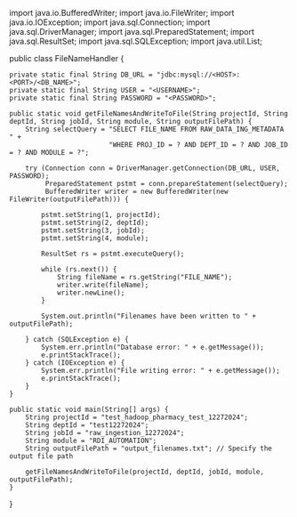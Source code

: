 import java.io.BufferedWriter;
import java.io.FileWriter;
import java.io.IOException;
import java.sql.Connection;
import java.sql.DriverManager;
import java.sql.PreparedStatement;
import java.sql.ResultSet;
import java.sql.SQLException;
import java.util.List;

public class FileNameHandler {

    private static final String DB_URL = "jdbc:mysql://<HOST>:<PORT>/<DB_NAME>";
    private static final String USER = "<USERNAME>";
    private static final String PASSWORD = "<PASSWORD>";

    public static void getFileNamesAndWriteToFile(String projectId, String deptId, String jobId, String module, String outputFilePath) {
        String selectQuery = "SELECT FILE_NAME FROM RAW_DATA_ING_METADATA " +
                             "WHERE PROJ_ID = ? AND DEPT_ID = ? AND JOB_ID = ? AND MODULE = ?";

        try (Connection conn = DriverManager.getConnection(DB_URL, USER, PASSWORD);
             PreparedStatement pstmt = conn.prepareStatement(selectQuery);
             BufferedWriter writer = new BufferedWriter(new FileWriter(outputFilePath))) {

            pstmt.setString(1, projectId);
            pstmt.setString(2, deptId);
            pstmt.setString(3, jobId);
            pstmt.setString(4, module);

            ResultSet rs = pstmt.executeQuery();

            while (rs.next()) {
                String fileName = rs.getString("FILE_NAME");
                writer.write(fileName);
                writer.newLine();
            }

            System.out.println("Filenames have been written to " + outputFilePath);

        } catch (SQLException e) {
            System.err.println("Database error: " + e.getMessage());
            e.printStackTrace();
        } catch (IOException e) {
            System.err.println("File writing error: " + e.getMessage());
            e.printStackTrace();
        }
    }

    public static void main(String[] args) {
        String projectId = "test_hadoop_pharmacy_test_12272024";
        String deptId = "test12272024";
        String jobId = "raw_ingestion_12272024";
        String module = "RDI_AUTOMATION";
        String outputFilePath = "output_filenames.txt"; // Specify the output file path

        getFileNamesAndWriteToFile(projectId, deptId, jobId, module, outputFilePath);
    }
}
